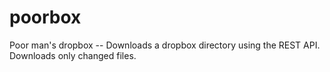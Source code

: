 poorbox
=======

Poor man's dropbox -- Downloads a dropbox directory using the REST API. Downloads only changed files.